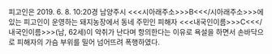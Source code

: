 피고인은 2019. 6. 8. 10:20경 남양주시 <<<시아래주소>>>B<<</시아래주소>>>에 있는 피고인이 운영하는 돼지농장에서 동네 주민인 피해자 <<<내국인이름>>>C<<</내국인이름>>>(남, 62세)이 악취가 난다며 항의한다는 이유로 욕설을 하면서 손바닥으로 피해자의 가슴 부위를 밀어 넘어뜨려 폭행하였다.
